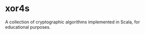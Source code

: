 xor4s
=========

A collection of cryptographic algorithms implemented in Scala, for educational purposes.